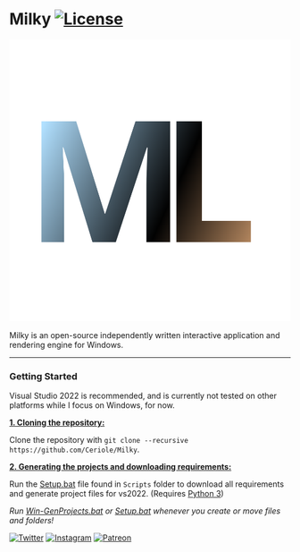 # Milky [![License](https://img.shields.io/github/license/Ceriole/Milky_Logo.svg)](https://github.com/Ceriole/Milky/blob/main/LICENSE)

![Milky](https://github.com/Ceriole/Milky/raw/main/Resources/Branding/Milky_Logo.svg?raw=true "Milky")

Milky is an open-source independently written interactive application and rendering engine for Windows.

***

### Getting Started
Visual Studio 2022 is recommended, and is currently not tested on other platforms while I focus on Windows, for now.

<ins>**1. Cloning the repository:**</ins>

Clone the repository with `git clone --recursive https://github.com/Ceriole/Milky`.

<ins>**2. Generating the projects and downloading requirements:**</ins>

Run the [Setup.bat](https://github.com/Ceriole/Milky/blob/main/Scripts/Setup.bat) file found in `Scripts` folder to download all requirements and generate project files for vs2022. (Requires [Python 3](https://www.python.org/))

*Run [Win-GenProjects.bat](https://github.com/Ceriole/Milky/blob/main/Scripts/Win-GenProjects.bat) or [Setup.bat](https://github.com/Ceriole/Milky/blob/main/Scripts/Setup.bat) whenever you create or move files and folders!*

[![Twitter](https://img.shields.io/badge/%40ceriole_arts--blue.svg?style=social&logo=Twitter)](https://twitter.com/ceriole_arts)
[![Instagram](https://img.shields.io/badge/ceriole_arts--red.svg?style=social&logo=Instagram)](https://www.instagram.com/ceriole_arts)
[![Patreon](https://img.shields.io/badge/%40itsss_cereal--green.svg?style=social&logo=Patreon)](https://www.patreon.com/itsss_cereal)
